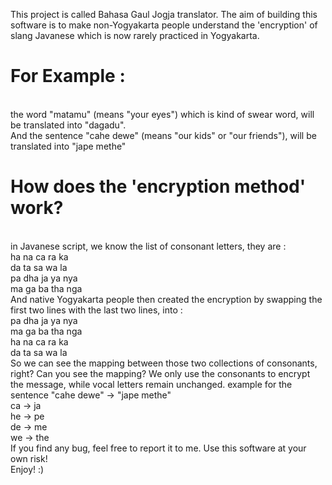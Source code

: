 This project is called Bahasa Gaul Jogja translator. The aim of building this software is to make non-Yogyakarta people understand the 'encryption' of slang Javanese which is now rarely practiced in Yogyakarta.

<h1><b>For Example :</b></h1><br>
the word "matamu" (means "your eyes") which is kind of swear word, will be translated into "dagadu".<br>And the sentence "cahe dewe" (means "our kids" or "our friends"), will be translated into "jape methe"

<h1><b>How does the 'encryption method' work?</b></h1><br>
in Javanese script, we know the list of consonant letters, they are :<br>
ha na ca ra ka<br>
da ta sa wa la<br>
pa dha ja ya nya<br>
ma ga ba tha nga<br>
And native Yogyakarta people then created the encryption by swapping the first two lines with the last two lines, into :<br>
pa dha ja ya nya<br>
ma ga ba tha nga<br>
ha na ca ra ka<br>
da ta sa wa la<br>
So we can see the mapping between those two collections of consonants, right? Can you see the mapping?
We only use the consonants to encrypt the message, while vocal letters remain unchanged.
example for the sentence "cahe dewe" -> "jape methe"
<br>
ca -> ja<br>
he -> pe<br>
de -> me<br>
we -> the<br>
If you find any bug, feel free to report it to me.
Use this software at your own risk!<br>
Enjoy! :)
